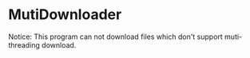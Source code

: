 # MutiDownloader
Notice:
  This program can not download files which don't support muti-threading download.
